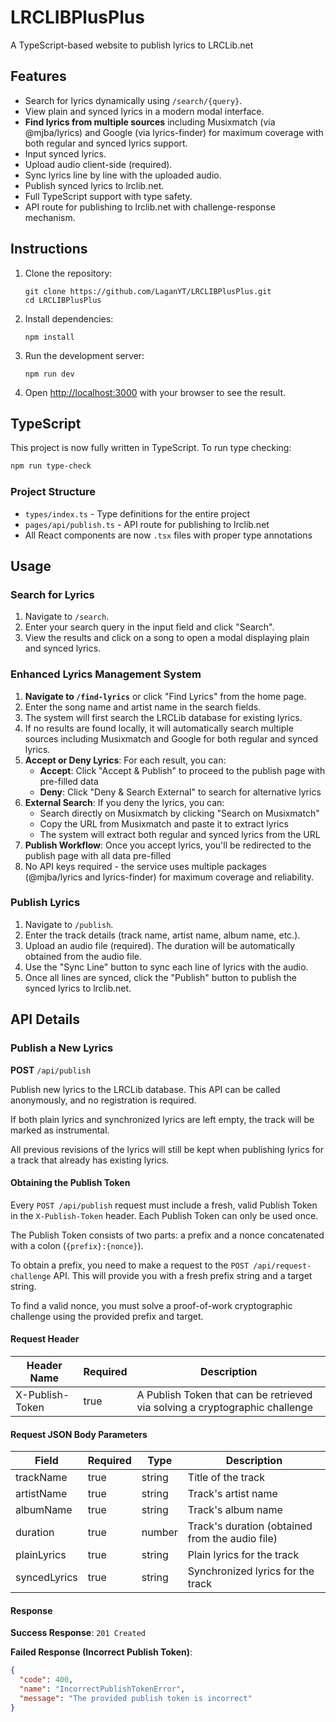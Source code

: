 # LRCLIBPlusPlus
A TypeScript-based website to publish lyrics to LRCLib.net

## Features
- Search for lyrics dynamically using `/search/{query}`.
- View plain and synced lyrics in a modern modal interface.
- **Find lyrics from multiple sources** including Musixmatch (via @mjba/lyrics) and Google (via lyrics-finder) for maximum coverage with both regular and synced lyrics support.
- Input synced lyrics.
- Upload audio client-side (required).
- Sync lyrics line by line with the uploaded audio.
- Publish synced lyrics to lrclib.net.
- Full TypeScript support with type safety.
- API route for publishing to lrclib.net with challenge-response mechanism.

## Instructions

1. Clone the repository:
   ```
   git clone https://github.com/LaganYT/LRCLIBPlusPlus.git
   cd LRCLIBPlusPlus
   ```

2. Install dependencies:
   ```
   npm install
   ```

3. Run the development server:
   ```
   npm run dev
   ```

4. Open [http://localhost:3000](http://localhost:3000) with your browser to see the result.

## TypeScript

This project is now fully written in TypeScript. To run type checking:

```bash
npm run type-check
```

### Project Structure

- `types/index.ts` - Type definitions for the entire project
- `pages/api/publish.ts` - API route for publishing to lrclib.net
- All React components are now `.tsx` files with proper type annotations

## Usage

### Search for Lyrics
1. Navigate to `/search`.
2. Enter your search query in the input field and click "Search".
3. View the results and click on a song to open a modal displaying plain and synced lyrics.

### Enhanced Lyrics Management System
1. **Navigate to `/find-lyrics`** or click "Find Lyrics" from the home page.
2. Enter the song name and artist name in the search fields.
3. The system will first search the LRCLib database for existing lyrics.
4. If no results are found locally, it will automatically search multiple sources including Musixmatch and Google for both regular and synced lyrics.
5. **Accept or Deny Lyrics**: For each result, you can:
   - **Accept**: Click "Accept & Publish" to proceed to the publish page with pre-filled data
   - **Deny**: Click "Deny & Search External" to search for alternative lyrics
6. **External Search**: If you deny the lyrics, you can:
   - Search directly on Musixmatch by clicking "Search on Musixmatch"
   - Copy the URL from Musixmatch and paste it to extract lyrics
   - The system will extract both regular and synced lyrics from the URL
7. **Publish Workflow**: Once you accept lyrics, you'll be redirected to the publish page with all data pre-filled
8. No API keys required - the service uses multiple packages (@mjba/lyrics and lyrics-finder) for maximum coverage and reliability.

### Publish Lyrics
1. Navigate to `/publish`.
2. Enter the track details (track name, artist name, album name, etc.).
3. Upload an audio file (required). The duration will be automatically obtained from the audio file.
4. Use the "Sync Line" button to sync each line of lyrics with the audio.
5. Once all lines are synced, click the "Publish" button to publish the synced lyrics to lrclib.net.

## API Details

### Publish a New Lyrics
**POST** `/api/publish`

Publish new lyrics to the LRCLib database. This API can be called anonymously, and no registration is required.

If both plain lyrics and synchronized lyrics are left empty, the track will be marked as instrumental.

All previous revisions of the lyrics will still be kept when publishing lyrics for a track that already has existing lyrics.

#### Obtaining the Publish Token

Every `POST /api/publish` request must include a fresh, valid Publish Token in the `X-Publish-Token` header. Each Publish Token can only be used once.

The Publish Token consists of two parts: a prefix and a nonce concatenated with a colon (`{prefix}:{nonce}`).

To obtain a prefix, you need to make a request to the `POST /api/request-challenge` API. This will provide you with a fresh prefix string and a target string.

To find a valid nonce, you must solve a proof-of-work cryptographic challenge using the provided prefix and target.

#### Request Header

| Header Name       | Required | Description                                                                 |
|-------------------|----------|-----------------------------------------------------------------------------|
| X-Publish-Token   | true     | A Publish Token that can be retrieved via solving a cryptographic challenge |

#### Request JSON Body Parameters

| Field         | Required | Type   | Description                          |
|---------------|----------|--------|--------------------------------------|
| trackName     | true     | string | Title of the track                   |
| artistName    | true     | string | Track's artist name                  |
| albumName     | true     | string | Track's album name                   |
| duration      | true     | number | Track's duration (obtained from the audio file) |
| plainLyrics   | true     | string | Plain lyrics for the track           |
| syncedLyrics  | true     | string | Synchronized lyrics for the track    |

#### Response

**Success Response**: `201 Created`

**Failed Response (Incorrect Publish Token)**:
```json
{
  "code": 400,
  "name": "IncorrectPublishTokenError",
  "message": "The provided publish token is incorrect"
}
```
